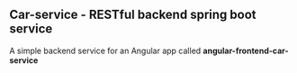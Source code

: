 <h2>Car-service - RESTful backend spring boot service</h2>
<p>A simple backend service for an Angular app called <strong>angular-frontend-car-service</strong></p>